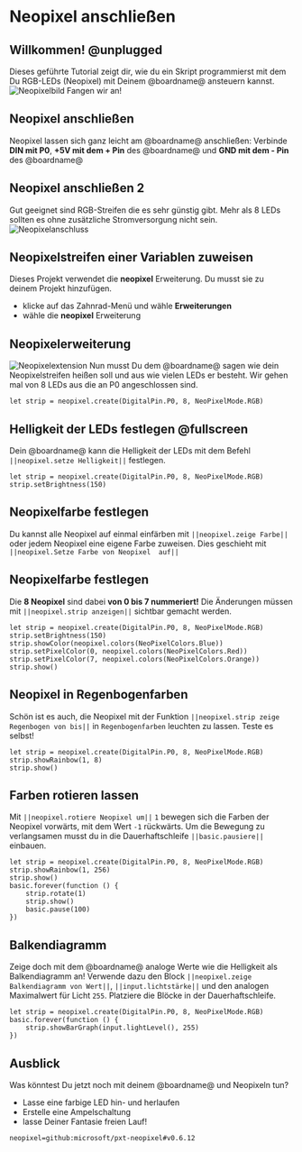 # Neopixel anschließen

## Willkommen! @unplugged
 
Dieses geführte Tutorial zeigt dir, wie du ein Skript programmierst mit dem Du RGB-LEDs (Neopixel) mit Deinem @boardname@ ansteuern kannst.
![Neopixelbild](https://hackster.imgix.net/uploads/attachments/481292/img_6712_ZSA9ZL1JdC.JPG?auto=compress%2Cformat&w=740&h=555&fit=max)
Fangen wir an!

## Neopixel anschließen

Neopixel lassen sich ganz leicht am @boardname@ anschließen:
Verbinde **DIN mit P0**, **+5V mit dem + Pin** des @boardname@ und **GND mit dem - Pin** des @boardname@

## Neopixel anschließen 2
Gut geeignet sind RGB-Streifen die es sehr günstig gibt. Mehr als 8 LEDs sollten es ohne zusätzliche Stromversorgung nicht sein.
![Neopixelanschluss](https://hackster.imgix.net/uploads/attachments/481324/img_6713_0Fv7ijw3vH.JPG?auto=compress%2Cformat&w=740&h=555&fit=max)

## Neopixelstreifen einer Variablen zuweisen

Dieses Projekt verwendet die **neopixel** Erweiterung. Du musst sie zu deinem Projekt hinzufügen.
* klicke auf das Zahnrad-Menü und wähle **Erweiterungen**
* wähle die **neopixel** Erweiterung

## Neopixelerweiterung
![Neopixelextension](https://hackster.imgix.net/uploads/attachments/480902/neopixel1_eTerZEwAHw.png?auto=compress%2Cformat&w=1280&h=960&fit=max)
Nun musst Du dem @boardname@ sagen wie dein Neopixelstreifen heißen soll und aus wie vielen LEDs er besteht.
Wir gehen mal von 8 LEDs aus die an P0 angeschlossen sind.

```blocks
let strip = neopixel.create(DigitalPin.P0, 8, NeoPixelMode.RGB)
```

## Helligkeit der LEDs festlegen @fullscreen

Dein @boardname@ kann die Helligkeit der LEDs mit dem Befehl ``||neopixel.setze Helligkeit||`` festlegen.

```blocks
let strip = neopixel.create(DigitalPin.P0, 8, NeoPixelMode.RGB)
strip.setBrightness(150)
```

## Neopixelfarbe festlegen

Du kannst alle Neopixel auf einmal einfärben mit ``||neopixel.zeige Farbe||`` oder jedem Neopixel eine eigene Farbe zuweisen. Dies geschieht mit ``||neopixel.Setze Farbe von Neopixel  auf||``

## Neopixelfarbe festlegen

Die **8 Neopixel** sind dabei **von 0 bis 7 nummeriert!**
Die Änderungen müssen mit ``||neopixel.strip anzeigen||`` sichtbar gemacht werden.
```blocks
let strip = neopixel.create(DigitalPin.P0, 8, NeoPixelMode.RGB)
strip.setBrightness(150)
strip.showColor(neopixel.colors(NeoPixelColors.Blue))
strip.setPixelColor(0, neopixel.colors(NeoPixelColors.Red))
strip.setPixelColor(7, neopixel.colors(NeoPixelColors.Orange))
strip.show()
```

## Neopixel in Regenbogenfarben

Schön ist es auch, die Neopixel mit der Funktion ``||neopixel.strip zeige Regenbogen von bis||`` in `Regenbogenfarben` leuchten zu lassen.
Teste es selbst!

```blocks
let strip = neopixel.create(DigitalPin.P0, 8, NeoPixelMode.RGB)
strip.showRainbow(1, 8)
strip.show()
```

## Farben rotieren lassen

Mit ``||neopixel.rotiere Neopixel um||`` `1` bewegen sich die Farben der Neopixel vorwärts, mit dem Wert `-1` rückwärts.
Um die Bewegung zu verlangsamen musst du in die Dauerhaftschleife ``||basic.pausiere||`` einbauen.


```blocks
let strip = neopixel.create(DigitalPin.P0, 8, NeoPixelMode.RGB)
strip.showRainbow(1, 256)
strip.show()
basic.forever(function () {
    strip.rotate(1)
    strip.show()
    basic.pause(100)
})
```

## Balkendiagramm

Zeige doch mit dem @boardname@ analoge Werte wie die Helligkeit als Balkendiagramm an!
Verwende dazu den Block ``||neopixel.zeige Balkendiagramm von Wert||``, ``||input.lichtstärke||`` und den analogen Maximalwert für Licht `255`.
Platziere die Blöcke in der Dauerhaftschleife. 

```blocks
let strip = neopixel.create(DigitalPin.P0, 8, NeoPixelMode.RGB)
basic.forever(function () {
    strip.showBarGraph(input.lightLevel(), 255)
})
```

## Ausblick

Was könntest Du jetzt noch mit deinem @boardname@ und Neopixeln tun? 
* Lasse eine farbige LED hin- und herlaufen
* Erstelle eine Ampelschaltung
* lasse Deiner Fantasie freien Lauf!

```package
neopixel=github:microsoft/pxt-neopixel#v0.6.12
```
